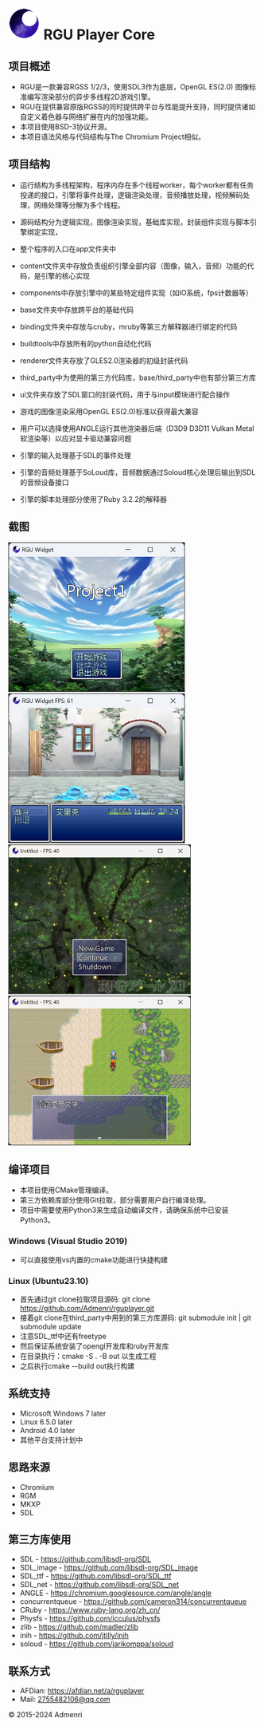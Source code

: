 ﻿# ![Logo](app/resources/rgu_favicon_64.png) RGU Player Core

## 项目概述

- RGU是一款兼容RGSS 1/2/3，使用SDL3作为底层，OpenGL ES(2.0) 图像标准编写渲染部分的异步多线程2D游戏引擎。
- RGU在提供兼容原版RGSS的同时提供跨平台与性能提升支持，同时提供诸如自定义着色器与网络扩展在内的加强功能。
- 本项目使用BSD-3协议开源。
- 本项目语法风格与代码结构与The Chromium Project相似。

## 项目结构

- 运行结构为多线程架构，程序内存在多个线程worker，每个worker都有任务投递的接口，引擎将事件处理，逻辑渲染处理，音频播放处理，视频解码处理，网络处理等分解为多个线程。

- 源码结构分为逻辑实现，图像渲染实现，基础库实现，封装组件实现与脚本引擎绑定实现，
- 整个程序的入口在app文件夹中
- content文件夹中存放负责组织引擎全部内容（图像，输入，音频）功能的代码，是引擎的核心实现
- components中存放引擎中的某些特定组件实现（如IO系统，fps计数器等）
- base文件夹中存放跨平台的基础代码
- binding文件夹中存放与cruby，mruby等第三方解释器进行绑定的代码
- buildtools中存放所有的python自动化代码
- renderer文件夹存放了GLES2.0渲染器的初级封装代码
- third_party中为使用的第三方代码库，base/third_party中也有部分第三方库
- ui文件夹存放了SDL窗口的封装代码，用于与input模块进行配合操作

- 游戏的图像渲染采用OpenGL ES(2.0)标准以获得最大兼容
- 用户可以选择使用ANGLE运行其他渲染器后端（D3D9 D3D11 Vulkan Metal 软渲染等）以应对显卡驱动兼容问题
- 引擎的输入处理基于SDL的事件处理
- 引擎的音频处理基于SoLoud库，音频数据通过Soloud核心处理后输出到SDL的音频设备接口
- 引擎的脚本处理部分使用了Ruby 3.2.2的解释器

## 截图

<img src="app/test/1.png" height="300">

<img src="app/test/2.png" height="300">

<img src="app/test/3.png" height="300">

<img src="app/test/4.png" height="300">

## 编译项目

 - 本项目使用CMake管理编译。
 - 第三方依赖库部分使用Git拉取，部分需要用户自行编译处理。
 - 项目中需要使用Python3来生成自动编译文件，请确保系统中已安装Python3。

### Windows (Visual Studio 2019)
 - 可以直接使用vs内置的cmake功能进行快捷构建

### Linux (Ubuntu23.10)
 - 首先通过git clone拉取项目源码: git clone https://github.com/Admenri/rguplayer.git
 - 接着git clone在third_party中用到的第三方库源码: git submodule init | git submodule update
 - 注意SDL_ttf中还有freetype
 - 然后保证系统安装了opengl开发库和ruby开发库
 - 在目录执行：cmake -S . -B out 以生成工程
 - 之后执行cmake --build out执行构建

## 系统支持

- Microsoft Windows 7 later
- Linux 6.5.0 later
- Android 4.0 later
- 其他平台支持计划中

## 思路来源

- Chromium
- RGM
- MKXP
- SDL

## 第三方库使用

- SDL - https://github.com/libsdl-org/SDL
- SDL_image - https://github.com/libsdl-org/SDL_image
- SDL_ttf - https://github.com/libsdl-org/SDL_ttf
- SDL_net - https://github.com/libsdl-org/SDL_net
- ANGLE - https://chromium.googlesource.com/angle/angle
- concurrentqueue - https://github.com/cameron314/concurrentqueue
- CRuby - https://www.ruby-lang.org/zh_cn/
- Physfs - https://github.com/icculus/physfs
- zlib - https://github.com/madler/zlib
- inih - https://github.com/jtilly/inih
- soloud - https://github.com/jarikomppa/soloud

## 联系方式

- AFDian: https://afdian.net/a/rguplayer
- Mail: 2755482106@qq.com

© 2015-2024 Admenri